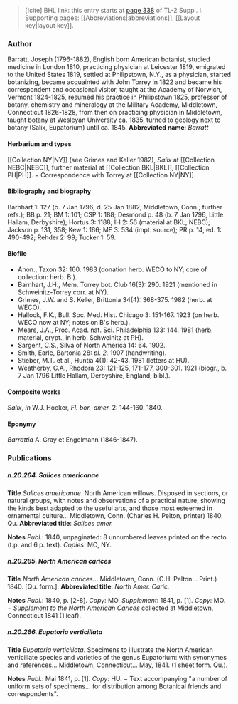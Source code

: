 > [!cite] BHL link: this entry starts at [page 338](https://www.biodiversitylibrary.org/page/33265065) of TL-2 Suppl. I.
> Supporting pages: [[Abbreviations|abbreviations]], [[Layout key|layout key]].

### Author

Barratt, Joseph (1796-1882), English born American botanist, studied medicine in London 1810, practicing physician at Leicester 1819, emigrated to the United States 1819, settled at Philipstown, N.Y., as a physician, started botanizing, became acquainted with John Torrey in 1822 and became his correspondent and occasional visitor, taught at the Academy of Norwich, Vermont 1824-1825, resumed his practice in Philipstown 1825, professor of botany, chemistry and mineralogy at the Military Academy, Middletown, Connecticut 1826-1828, from then on practicing physician in Middletown, taught botany at Wesleyan University ca. 1835, turned to geology next to botany (Salix, Eupatorium) until ca. 1845. 
**Abbreviated name**: *Barratt*

#### Herbarium and types

[[Collection NY|NY]] (see Grimes and Keller 1982), *Salix* at [[Collection NEBC|NEBC]], further material at [[Collection BKL|BKL]], [[Collection PH|PH]]. − Correspondence with Torrey at [[Collection NY|NY]].

#### Bibliography and biography

Barnhart 1: 127 (b. 7 Jan 1796; d. 25 Jan 1882, Middletown, Conn.; further refs.); BB p. 21; BM 1: 101; CSP 1: 188; Desmond p. 48 (b. 7 Jan 1796, Little Hallam, Derbyshire); Hortus 3: 1188; IH 2: 56 (material at BKL, NEBC); Jackson p. 131, 358; Kew 1: 166; ME 3: 534 (impt. source); PR p. 14, ed. 1: 490-492; Rehder 2: 99; Tucker 1: 59.

#### Biofile

- Anon., Taxon 32: 160. 1983 (donation herb. WECO to NY; core of collection: herb. B.).
- Barnhart, J.H., Mem. Torrey bot. Club 16(3): 290. 1921 (mentioned in Schweinitz-Torrey corr. at NY).
- Grimes, J.W. and S. Keller, Brittonia 34(4): 368-375. 1982 (herb. at WECO).
- Hallock, F.K., Bull. Soc. Med. Hist. Chicago 3: 151-167. 1923 (on herb. WECO now at NY; notes on B's herb.).
- Mears, J.A., Proc. Acad. nat. Sci. Philadelphia 133: 144. 1981 (herb. material, crypt., in herb. Schweinitz at PH).
- Sargent, C.S., Silva of North America 14: 64. 1902.
- Smith, Earle, Bartonia 28: *pl. 2.* 1907 (handwriting).
- Stieber, M.T. et al., Huntia 4(1): 42-43. 1981 (letters at HU).
- Weatherby, C.A., Rhodora 23: 121-125, 171-177, 300-301. 1921 (biogr., b. 7 Jan 1796 Little Hallam, Derbyshire, England; bibl.).

#### Composite works

*Salix*, *in* W.J. Hooker, *Fl. bor.-amer.* 2: 144-160. 1840.

#### Eponymy

*Barrattia* A. Gray et Engelmann (1846-1847).

### Publications

##### n.20.264. Salices americanae

**Title**
*Salices americanae*. North American willows. Disposed in sections, or natural groups, with notes and observations of a practical nature, showing the kinds best adapted to the useful arts, and those most esteemed in ornamental culture... Middletown, Conn. (Charles H. Pelton, printer) 1840. Qu.
**Abbreviated title**: *Salices amer.*

**Notes**
*Publ*.: 1840, unpaginated: 8 unnumbered leaves printed on the recto (t.p. and 6 p. text). *Copies*: MO, NY.

##### n.20.265. North American carices

**Title**
*North American carices*... Middletown, Conn. (C.H. Pelton... Print.) 1840. \[Qu. form.\].
**Abbreviated title**: *North Amer. Caric.*

**Notes**
*Publ*.: 1840, p. \[2-8\]. *Copy*: MO.
*Supplement*: 1841, p. \[1\]. *Copy*: MO. − *Supplement to the North American Carices* collected at Middletown, Connecticut 1841 (1 leaf).

##### n.20.266. Eupatoria verticillata

**Title**
*Eupatoria verticillata*. Specimens to illustrate the North American verticillate species and varieties of the genus Eupatorium: with synonymes and references... Middletown, Connecticut... May, 1841. (1 sheet form. Qu.).

**Notes**
*Publ*.: Mai 1841, p. \[1\]. *Copy*: HU. − Text accompanying "a number of uniform sets of specimens... for distribution among Botanical friends and correspondents".

